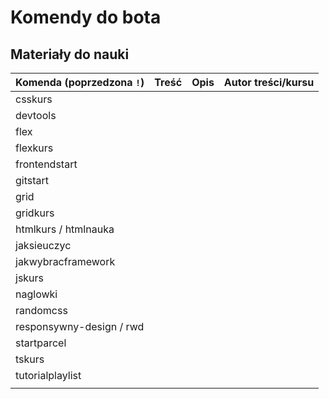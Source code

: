 # Komendy do bota

## Materiały do nauki

| Komenda (poprzedzona `!`) | Treść | Opis | Autor treści/kursu |
|---------------------------|-------|------|--------------------|
| csskurs                   |       |      |                    |
| devtools                  |       |      |                    |
| flex                      |       |      |                    |
| flexkurs                  |       |      |                    |
| frontendstart             |       |      |                    |
| gitstart                  |       |      |                    |
| grid                      |       |      |                    |
| gridkurs                  |       |      |                    |
| htmlkurs / htmlnauka      |       |      |                    |
| jaksieuczyc               |       |      |                    |
| jakwybracframework        |       |      |                    |
| jskurs                    |       |      |                    |
| naglowki                  |       |      |                    |
| randomcss                 |       |      |                    |
| responsywny-design / rwd  |       |      |                    |
| startparcel               |       |      |                    |
| tskurs                    |       |      |                    |
| tutorialplaylist          |       |      |                    |
|                           |       |      |                    |


